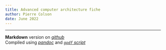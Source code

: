 ```yaml
---
title: Advanced computer architecture fiche
author: Pierre Colson
date: June 2022
---
```


---

**Markdown** version on
[*github*](https://github.com/caillouc/Fiche_EPFL/blob/main/Advanced_computer_architecture/Advanced_computer_architecture.md?plain=1)  
Compiled using [*pandoc*](https://pandoc.org/) and [*`gpdf` script*](https://github.com/caillouc/dotfile/blob/linux/gpdf.sh)  


